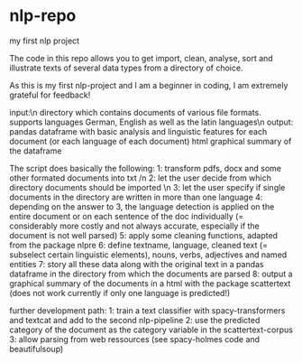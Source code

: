 # nlp-repo
my first nlp project

The code in this repo allows you to get import, clean, analyse, sort and illustrate texts of several data types from a directory of choice.

As this is my first nlp-project and I am a beginner in coding, I am extremely grateful for feedback!


input:\n
directory which contains documents of various file formats. supports languages German, English as well as the latin languages\n
output:
pandas dataframe with basic analysis and linguistic features for each document (or each language of each document)
html graphical summary of the dataframe


The script does basically the following:
1: transform pdfs, docx and some other formated documents into txt /n
2: let the user decide from which directory documents should be imported \n
3: let the user specify if single documents in the directory are written in more than one language
4: depending on the answer to 3, the language detection is applied on the entire document or on each sentence of the doc individually (= considerably more costly and not always accurate, especially if the document is not well parsed)
5: apply some cleaning functions, adapted from the package nlpre
6: define textname, language, cleaned text (= subselect certain linguistic elements), nouns, verbs, adjectives and named entities
7: story all these data along with the original text in a pandas dataframe in the directory from which the documents are parsed
8: output a graphical summary of the documents in a html with the package scattertext (does not work currently if only one language is predicted!)


further development path:
1: train a text classifier with spacy-transformers and textcat and add to the second nlp-pipeline
2: use the predicted category of the document as the category variable in the scattertext-corpus
3: allow parsing from web ressources (see spacy-holmes code and beautifulsoup)
